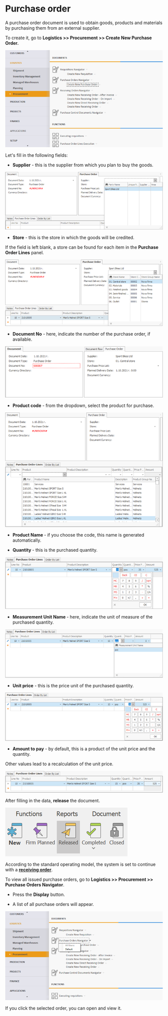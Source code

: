 # Purchase order

A purchase order document is used to obtain goods, products and materials by purchasing them from an external supplier.

To create it, go to **Logistics >> Procurement >> Create New Purchase Order.**

![Purchase Order](pictures/purchaseorder0.png)

Let's fill in the following fields:

- <b>Supplier</b> - this is the supplier from which you plan to buy the goods.
 
![Purchase Order](pictures/purchaseorder1.png)

- <b>Store</b> - this is the store in which the goods will be credited. 
 
If the field is left blank, a store can be found for each item in the **Purchase Order Lines** panel.
 
![Purchase Order](pictures/purchaseorder2.png)

- <b>Document No</b> - here, indicate the number of the purchase order, if available.
 
![Purchase Order](pictures/purchaseorder3.png)

- <b>Product code</b> - from the dropdown, select the product for purchase.
 
![Purchase Order](pictures/purchaseorder4.png)

- <b>Product Name </b> - if you choose the code, this name is generated automatically.

- <b>Quantity </b> - this is the purchased quantity.
 
![Purchase Order](pictures/purchaseorder5.png)

- <b> Measurement Unit Name </b> - here, indicate the unit of measure of the purchased quantity.
 
![Purchase Order](pictures/purchaseorder6.png)

- <b>Unit price</b> - this is the price unit of the purchased quantity. 
 
![Purchase Order](pictures/purchaseorder7.png)

- <b>Amount to pay</b> - by default, this is a product of the unit price and the quantity. 
	
Other values lead to a recalculation of the unit price.

![Purchase Order](pictures/purchaseorder8.png)
 
After filling in the data, **release** the document.
 
![Purchase Order](pictures/purchaseorder9.png)

According to the standard operating model, the system is set to continue with a **[receiving order](https://docs.erp.net/winclient/step-by-step/receiving-order.html)**.

To view all issued purchase orders, go to <b>Logistics >> Procurement >> Purchase Orders Navigator</b>.

- Press the **Display** button.

- A list of all purchase orders will appear.
 
![Purchase Order](pictures/purchaseorder10.png)

If you click the selected order, you can open and view it.


